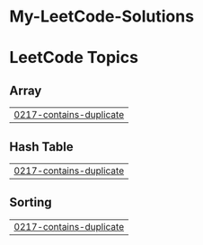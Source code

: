 # My-LeetCode-Solutions
<!---LeetCode Topics Start-->
# LeetCode Topics
## Array
|  |
| ------- |
| [0217-contains-duplicate](https://github.com/vaishnavipawar09/My-LeetCode-Solutions/tree/master/0217-contains-duplicate) |
## Hash Table
|  |
| ------- |
| [0217-contains-duplicate](https://github.com/vaishnavipawar09/My-LeetCode-Solutions/tree/master/0217-contains-duplicate) |
## Sorting
|  |
| ------- |
| [0217-contains-duplicate](https://github.com/vaishnavipawar09/My-LeetCode-Solutions/tree/master/0217-contains-duplicate) |
<!---LeetCode Topics End-->